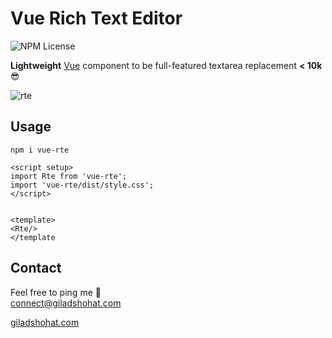 # Vue Rich Text Editor

![NPM License](https://img.shields.io/npm/l/vue-chat-elements)

**Lightweight** [Vue](https://vuejs.org/) component to be full-featured textarea replacement   **< 10k** 😎 <br>

![rte](https://github.com/gshohat/vue-rte/assets/91323932/b86afe7e-3827-42d5-8cc1-16acd97fb316)

## Usage

`npm i vue-rte`

```
<script setup>
import Rte from 'vue-rte';
import 'vue-rte/dist/style.css';
</script>


<template>
<Rte/>
</template
```


## Contact
Feel free to ping me 💫
<br>
connect@giladshohat.com

[giladshohat.com](https://giladshohat.com)
